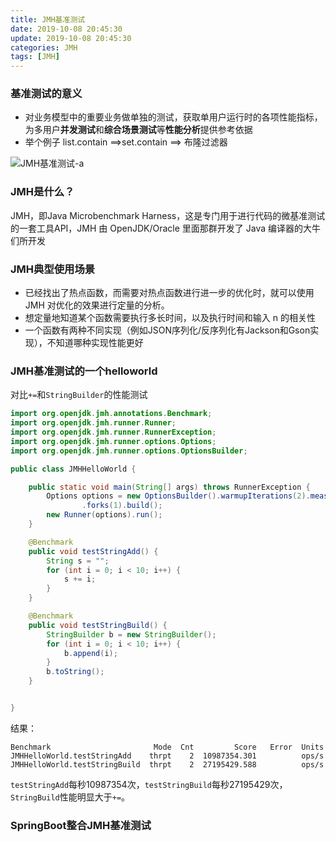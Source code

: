 ```yaml
---
title: JMH基准测试
date: 2019-10-08 20:45:30
update: 2019-10-08 20:45:30
categories: JMH
tags: [JMH]
---
```


### 基准测试的意义

* 对业务模型中的重要业务做单独的测试，获取单用户运行时的各项性能指标，为多用户**并发测试**和**综合场景测试**等**性能分析**提供参考依据
* 举个例子 list.contain ==>set.contain ==> 布隆过滤器

![JMH基准测试-a](https://volc1612.gitee.io/blog/images/JMH基准测试/JMH基准测试-a.png)

<!-- more -->

### JMH是什么？
  
JMH，即Java Microbenchmark Harness，这是专门用于进行代码的微基准测试的一套工具API，JMH 由 OpenJDK/Oracle 里面那群开发了 Java 编译器的大牛们所开发

### JMH典型使用场景

* 已经找出了热点函数，而需要对热点函数进行进一步的优化时，就可以使用 JMH 对优化的效果进行定量的分析。
* 想定量地知道某个函数需要执行多长时间，以及执行时间和输入 n 的相关性
* 一个函数有两种不同实现（例如JSON序列化/反序列化有Jackson和Gson实现），不知道哪种实现性能更好


### JMH基准测试的一个helloworld

对比`+=`和`StringBuilder`的性能测试

```java
import org.openjdk.jmh.annotations.Benchmark;
import org.openjdk.jmh.runner.Runner;
import org.openjdk.jmh.runner.RunnerException;
import org.openjdk.jmh.runner.options.Options;
import org.openjdk.jmh.runner.options.OptionsBuilder;

public class JMHHelloWorld {

    public static void main(String[] args) throws RunnerException {
        Options options = new OptionsBuilder().warmupIterations(2).measurementIterations(2)
                .forks(1).build();
        new Runner(options).run();
    }

    @Benchmark
    public void testStringAdd() {
        String s = "";
        for (int i = 0; i < 10; i++) {
            s += i;
        }
    }

    @Benchmark
    public void testStringBuild() {
        StringBuilder b = new StringBuilder();
        for (int i = 0; i < 10; i++) {
            b.append(i);
        }
        b.toString();
    }


}

```

结果：

```
Benchmark                       Mode  Cnt         Score   Error  Units
JMHHelloWorld.testStringAdd    thrpt    2  10987354.301          ops/s
JMHHelloWorld.testStringBuild  thrpt    2  27195429.588          ops/s
```

`testStringAdd`每秒10987354次，`testStringBuild`每秒27195429次，`StringBuild`性能明显大于`+=`。

### SpringBoot整合JMH基准测试


